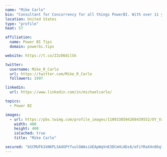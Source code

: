 ```yaml
---
name: "Mike Carlo"
bio: "Consultant for Concurrency for all things PowerBI. With over 11 years of data experience I'm making waves by deploying PowerBI into local Milwaukee Companies."
location: United States
type: "profile"
heat: 57

affiliation:
  name: Power BI Tips
  domain: powerbi.tips

website: https://t.co/Z3zO6dilSk

twitter:
  username: Mike_R_Carlo
  url: https://twitter.com/Mike_R_Carlo
  followers: 1997

linkedin:
  url: https://www.linkedin.com/in/michaelcarlo/

topics:
  - Power BI

images:
  - url: https://pbs.twimg.com/profile_images/1109338504268439552/OY_Va867_400x400.jpg
    width: 400
    height: 400
    isCached: true
    title: "Mike Carlo"

secured: "bSCMUF61kNKPLSAdGPYfuulGWAsiUEApWqVnK3DCmHiADs6/eFiYRaX4n86qtimU5vwSoLVoutEDrWtFCFs5ZxgF2mKFe58zTyU8FPwRxuhBJuAHGIf36oIYu6uC0JquHBwJIIXvqSHAxXqnqLHn28kgY6KQgtL9hC/Udofu9Q9DUlJRHRTfnqwGIMLFTOuRSay8++yJeZ/V475Dz20kJNsUuY8v2K/AugU+zzNkKWxJPEIQ4Y7GxE3R1zPQ+IsqqjR0LWR1557RKQhPRTgjQ0NHS04lv9kQj8doFOczgK9thRXGNYmlNqLy4FghpNst5WmZC4xBh9qafig1wG4djF7TBrW/gkBHUk/jFQn/CdlzJOUQ0CNNMlcZcL8L2T0w0eVPCruqa69Im9B9IpjiqKj8AmdR98RnB08+Bq7aApc=;pFYVXzTGFdDrnMRFoPBEeg=="
---
```


